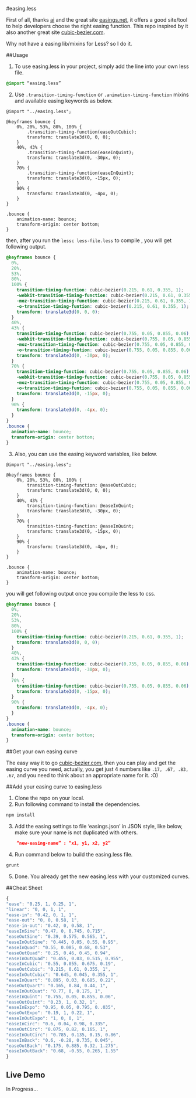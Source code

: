 #easing.less

First of all, thanks [ai](https://github.com/ai/) and the great site [easings.net](http://easings.net), it offers a good site/tool to help developers choose the right easing function. This repo inspired by it also another great site [cubic-bezier.com](http://cubic-bezier.com).

Why not have a easing lib/mixins for Less? so I do it.

##Usage
1. To use easing.less in your project, simply add the line into your own less file.

```css
@import “easing.less”
```
2. Use `.transition-timing-function` or `.animation-timing-function` mixins and available easing keywords as below.

```less
@import "../easing.less";

@keyframes bounce {
    0%, 20%, 53%, 80%, 100% {
        .transition-timing-function(easeOutCubic);
        transform: translate3d(0, 0, 0);
    }
    40%, 43% {
        .transition-timing-function(easeInQuint);
        transform: translate3d(0, -30px, 0);
    }
    70% {
        .transition-timing-function(easeInQuint);
        transform: translate3d(0, -15px, 0);
    }
    90% {
        transform: translate3d(0, -4px, 0);
    }
}

.bounce {
    animation-name: bounce;
    transform-origin: center bottom;
}
```

then, after you run the `lessc less-file.less` to compile , you will get following output.

```css
@keyframes bounce {
  0%,
  20%,
  53%,
  80%,
  100% {
    transition-timing-function: cubic-bezier(0.215, 0.61, 0.355, 1);
    -webkit-transition-timing-function: cubic-bezier(0.215, 0.61, 0.355, 1);
    -moz-transition-timing-function: cubic-bezier(0.215, 0.61, 0.355, 1);
    -o-transition-timing-funtion: cubic-bezier(0.215, 0.61, 0.355, 1);
    transform: translate3d(0, 0, 0);
  }
  40%,
  43% {
    transition-timing-function: cubic-bezier(0.755, 0.05, 0.855, 0.06);
    -webkit-transition-timing-function: cubic-bezier(0.755, 0.05, 0.855, 0.06);
    -moz-transition-timing-function: cubic-bezier(0.755, 0.05, 0.855, 0.06);
    -o-transition-timing-funtion: cubic-bezier(0.755, 0.05, 0.855, 0.06);
    transform: translate3d(0, -30px, 0);
  }
  70% {
    transition-timing-function: cubic-bezier(0.755, 0.05, 0.855, 0.06);
    -webkit-transition-timing-function: cubic-bezier(0.755, 0.05, 0.855, 0.06);
    -moz-transition-timing-function: cubic-bezier(0.755, 0.05, 0.855, 0.06);
    -o-transition-timing-funtion: cubic-bezier(0.755, 0.05, 0.855, 0.06);
    transform: translate3d(0, -15px, 0);
  }
  90% {
    transform: translate3d(0, -4px, 0);
  }
}
.bounce {
  animation-name: bounce;
  transform-origin: center bottom;
}
```
3. Also, you can use the easing keyword variables, like below.

```less
@import "../easing.less";

@keyframes bounce {
    0%, 20%, 53%, 80%, 100% {
        transition-timing-function: @easeOutCubic;
        transform: translate3d(0, 0, 0);
    }
    40%, 43% {
        transition-timing-function: @easeInQuint;
        transform: translate3d(0, -30px, 0);
    }
    70% {
        transition-timing-function: @easeInQuint;
        transform: translate3d(0, -15px, 0);
    }
    90% {
        transform: translate3d(0, -4px, 0);
    }
}

.bounce {
    animation-name: bounce;
    transform-origin: center bottom;
}
```
you will get following output once you compile the less to css.

```css
@keyframes bounce {
  0%,
  20%,
  53%,
  80%,
  100% {
    transition-timing-function: cubic-bezier(0.215, 0.61, 0.355, 1);
    transform: translate3d(0, 0, 0);
  }
  40%,
  43% {
    transition-timing-function: cubic-bezier(0.755, 0.05, 0.855, 0.06);
    transform: translate3d(0, -30px, 0);
  }
  70% {
    transition-timing-function: cubic-bezier(0.755, 0.05, 0.855, 0.06);
    transform: translate3d(0, -15px, 0);
  }
  90% {
    transform: translate3d(0, -4px, 0);
  }
}
.bounce {
  animation-name: bounce;
  transform-origin: center bottom;
}
```

##Get your own easing curve

The easy way it to go [cubic-bezier.com](http://cubic-bezier.com), then you can play and get the easing curve you need, actually, you get just 4 numbers like `.17, .67, .83, .67`, and you need to think about an appropriate name for it. :O)

##Add your easing curve to easing.less

1. Clone the repo on your local.
2. Run following command to install the dependencies.

```bash
npm install
```

3. Add the easing settings to file ‘easings.json’ in JSON style, like below, make sure your name is not duplicated with others.

```json
    “new-easing-name” : “x1, y1, x2, y2”
```

4. Run command below to build the easing.less file.

```bash
grunt
```

5. Done. You already get the new easing.less with your customized curves.

##Cheat Sheet

```javascript
{
"ease": "0.25, 1, 0.25, 1",
"linear": "0, 0, 1, 1",
"ease-in": "0.42, 0, 1, 1",
"ease-out": "0, 0, 0.58, 1",
"ease-in-out": "0.42, 0, 0.58, 1",
"easeInSine": "0.47, 0, 0.745, 0.715",
"easeOutSine": "0.39, 0.575, 0.565, 1",
"easeInOutSine": "0.445, 0.05, 0.55, 0.95",
"easeInQuad": "0.55, 0.085, 0.68, 0.53",
"easeOutQuad": "0.25, 0.46, 0.45, 0.94",
"easeInOutQuad": "0.455, 0.03, 0.515, 0.955",
"easeInCubic": "0.55, 0.055, 0.675, 0.19",
"easeOutCubic": "0.215, 0.61, 0.355, 1",
"easeInOutCubic": "0.645, 0.045, 0.355, 1",
"easeInQuart": "0.895, 0.03, 0.685, 0.22",
"easeOutQuart": "0.165, 0.84, 0.44, 1",
"easeInOutQuat": "0.77, 0, 0.175, 1",
"easeInQuint": "0.755, 0.05, 0.855, 0.06",
"easeOutQuint": "0.23, 1, 0.32, 1",
"easeInExpo": "0.95, 0.05, 0.795, 0..035",
"easeOutExpo": "0.19, 1, 0.22, 1",
"easeInOutExpo": "1, 0, 0, 1",
"easeInCirc": "0.6, 0.04, 0.98, 0.335",
"easeOutCirc": "0.075, 0.82, 0.165, 1",
"easeInOutCirc": "0.785, 0.135, 0.15, 0.86",
"easeInBack": "0.6, -0.28, 0.735, 0.045",
"easeOutBack": "0.175, 0.885, 0.32, 1.275",
"easeInOutBack": "0.68, -0.55, 0.265, 1.55"
}
```

## Live Demo

In Progress...


